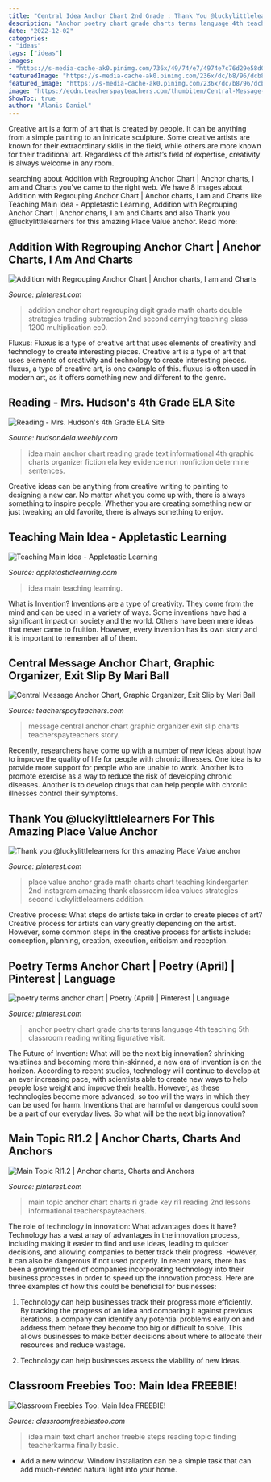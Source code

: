 ```yaml
---
title: "Central Idea Anchor Chart 2nd Grade : Thank You @luckylittlelearners For This Amazing Place Value Anchor"
description: "Anchor poetry chart grade charts terms language 4th teaching 5th classroom reading writing figurative visit"
date: "2022-12-02"
categories:
- "ideas"
tags: ["ideas"]
images:
- "https://s-media-cache-ak0.pinimg.com/736x/49/74/e7/4974e7c76d29e58d090b1303ad9e4419.jpg"
featuredImage: "https://s-media-cache-ak0.pinimg.com/236x/dc/b8/96/dcb896334849c3e56ea8d09a85769084.jpg"
featured_image: "https://s-media-cache-ak0.pinimg.com/236x/dc/b8/96/dcb896334849c3e56ea8d09a85769084.jpg"
image: "https://ecdn.teacherspayteachers.com/thumbitem/Central-Message-Anchor-Chart-Graphic-Organizer-Exit-Slip-1854984-1500873667/original-1854984-1.jpg"
ShowToc: true
author: "Alanis Daniel"
---
```



Creative art is a form of art that is created by people. It can be anything from a simple painting to an intricate sculpture. Some creative artists are known for their extraordinary skills in the field, while others are more known for their traditional art. Regardless of the artist’s field of expertise, creativity is always welcome in any room.

	

		
searching about Addition with Regrouping Anchor Chart | Anchor charts, I am and Charts you've came to the right web. We have 8 Images about Addition with Regrouping Anchor Chart | Anchor charts, I am and Charts like Teaching Main Idea - Appletastic Learning, Addition with Regrouping Anchor Chart | Anchor charts, I am and Charts and also Thank you @luckylittlelearners for this amazing Place Value anchor. Read more:
		
    
## Addition With Regrouping Anchor Chart | Anchor Charts, I Am And Charts

<img loading=lazy src="https://s-media-cache-ak0.pinimg.com/236x/dc/b8/96/dcb896334849c3e56ea8d09a85769084.jpg" onerror="this.onerror=null;this.src='https://tse4.mm.bing.net/th?id=OIP.qNS4v-J1k_3mEQ0uHV5NIQHaJ4&amp;pid=15.1';" alt="Addition with Regrouping Anchor Chart | Anchor charts, I am and Charts">

_Source: pinterest.com_

>addition anchor chart regrouping digit grade math charts double strategies trading subtraction 2nd second carrying teaching class 1200 multiplication ec0. 

	

Fluxus: Fluxus is a type of creative art that uses elements of creativity and technology to create interesting pieces.
Creative art is a type of art that uses elements of creativity and technology to create interesting pieces. fluxus, a type of creative art, is one example of this. fluxus is often used in modern art, as it offers something new and different to the genre.

    
## Reading - Mrs. Hudson&#039;s 4th Grade ELA Site

<img loading=lazy src="https://hudson4ela.weebly.com/uploads/2/5/2/1/25216923/8495239.jpg" onerror="this.onerror=null;this.src='https://tse2.mm.bing.net/th?id=OIP.0O1b7I_YvyjC0LEBWUpnWAHaJ3&amp;pid=15.1';" alt="Reading - Mrs. Hudson&#039;s 4th Grade ELA Site">

_Source: hudson4ela.weebly.com_

>idea main anchor chart reading grade text informational 4th graphic charts organizer fiction ela key evidence non nonfiction determine sentences. 

	

Creative ideas can be anything from creative writing to painting to designing a new car. No matter what you come up with, there is always something to inspire people. Whether you are creating something new or just tweaking an old favorite, there is always something to enjoy.

    
## Teaching Main Idea - Appletastic Learning

<img loading=lazy src="https://appletasticlearning.com/wp-content/uploads/2014/03/main-idea.jpg" onerror="this.onerror=null;this.src='https://tse4.mm.bing.net/th?id=OIP.DZTtmmqrs1uSpMiMCF6PJQHaI7&amp;pid=15.1';" alt="Teaching Main Idea - Appletastic Learning">

_Source: appletasticlearning.com_

>idea main teaching learning. 

	

What is Invention?
Inventions are a type of creativity. They come from the mind and can be used in a variety of ways. Some inventions have had a significant impact on society and the world. Others have been mere ideas that never came to fruition. However, every invention has its own story and it is important to remember all of them.

    
## Central Message Anchor Chart, Graphic Organizer, Exit Slip By Mari Ball

<img loading=lazy src="https://ecdn.teacherspayteachers.com/thumbitem/Central-Message-Anchor-Chart-Graphic-Organizer-Exit-Slip-1854984-1500873667/original-1854984-1.jpg" onerror="this.onerror=null;this.src='https://tse4.mm.bing.net/th?id=OIP.J9I_JC4GQBUR0raYwWKiQwAAAA&amp;pid=15.1';" alt="Central Message Anchor Chart, Graphic Organizer, Exit Slip by Mari Ball">

_Source: teacherspayteachers.com_

>message central anchor chart graphic organizer exit slip charts teacherspayteachers story. 

	

Recently, researchers have come up with a number of new ideas about how to improve the quality of life for people with chronic illnesses. One idea is to provide more support for people who are unable to work. Another is to promote exercise as a way to reduce the risk of developing chronic diseases. Another is to develop drugs that can help people with chronic illnesses control their symptoms.

    
## Thank You @luckylittlelearners For This Amazing Place Value Anchor

<img loading=lazy src="https://i.pinimg.com/736x/65/96/37/6596375853ef716fd14f935ffb6b6c2e.jpg" onerror="this.onerror=null;this.src='https://tse2.mm.bing.net/th?id=OIP.UX_4BvwpDmLSfuNy5bNk2wHaJP&amp;pid=15.1';" alt="Thank you @luckylittlelearners for this amazing Place Value anchor">

_Source: pinterest.com_

>place value anchor grade math charts chart teaching kindergarten 2nd instagram amazing thank classroom idea values strategies second luckylittlelearners addition. 

	

Creative process: What steps do artists take in order to create pieces of art?
Creative process for artists can vary greatly depending on the artist. However, some common steps in the creative process for artists include: conception, planning, creation, execution, criticism and reception.

    
## Poetry Terms Anchor Chart | Poetry (April) | Pinterest | Language

<img loading=lazy src="https://s-media-cache-ak0.pinimg.com/736x/46/0c/c7/460cc77c91827827c215ea68f372e43f.jpg" onerror="this.onerror=null;this.src='https://tse2.mm.bing.net/th?id=OIP.stJFpHbX-xgKTdoy2UbgRQHaJ3&amp;pid=15.1';" alt="poetry terms anchor chart | Poetry (April) | Pinterest | Language">

_Source: pinterest.com_

>anchor poetry chart grade charts terms language 4th teaching 5th classroom reading writing figurative visit. 

	

The Future of Invention: What will be the next big innovation?
shrinking waistlines and becoming more thin-skinned, a new era of invention is on the horizon. According to recent studies, technology will continue to develop at an ever increasing pace, with scientists able to create new ways to help people lose weight and improve their health. 
However, as these technologies become more advanced, so too will the ways in which they can be used for harm. Inventions that are harmful or dangerous could soon be a part of our everyday lives. So what will be the next big innovation?

    
## Main Topic RI1.2 | Anchor Charts, Charts And Anchors

<img loading=lazy src="https://s-media-cache-ak0.pinimg.com/736x/49/74/e7/4974e7c76d29e58d090b1303ad9e4419.jpg" onerror="this.onerror=null;this.src='https://tse4.mm.bing.net/th?id=OIP.abF6fliwWMyp78Nk2AcqlgHaJ4&amp;pid=15.1';" alt="Main Topic RI1.2 | Anchor charts, Charts and Anchors">

_Source: pinterest.com_

>main topic anchor chart charts ri grade key ri1 reading 2nd lessons informational teacherspayteachers. 

	

The role of technology in innovation: What advantages does it have?
Technology has a vast array of advantages in the innovation process, including making it easier to find and use ideas, leading to quicker decisions, and allowing companies to better track their progress. However, it can also be dangerous if not used properly. In recent years, there has been a growing trend of companies incorporating technology into their business processes in order to speed up the innovation process. Here are three examples of how this could be beneficial for businesses: 
1) Technology can help businesses track their progress more efficiently. By tracking the progress of an idea and comparing it against previous iterations, a company can identify any potential problems early on and address them before they become too big or difficult to solve. This allows businesses to make better decisions about where to allocate their resources and reduce wastage. 

2) Technology can help businesses assess the viability of new ideas.

    
## Classroom Freebies Too: Main Idea FREEBIE!

<img loading=lazy src="http://1.bp.blogspot.com/-DDHbwqnC_a4/VPTa5vpNlpI/AAAAAAAAHJ0/HaPX9TWusFA/s1600/Slide4.jpg" onerror="this.onerror=null;this.src='https://tse3.mm.bing.net/th?id=OIP.kp1x0TkA-Kd4e4u5Hk-IAQHaJ4&amp;pid=15.1';" alt="Classroom Freebies Too: Main Idea FREEBIE!">

_Source: classroomfreebiestoo.com_

>idea main text chart anchor freebie steps reading topic finding teacherkarma finally basic. 

	

- Add a new window. Window installation can be a simple task that can add much-needed natural light into your home.


